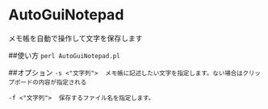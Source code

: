 # AutoGuiNotepad
メモ帳を自動で操作して文字を保存します

##使い方
`perl AutoGuiNotepad.pl`

##オプション
`-s <"文字列">  メモ帳に記述したい文字を指定します。ない場合はクリップボードの内容が指定される`
  
`-f <"文字列">  保存するファイル名を指定します。`
